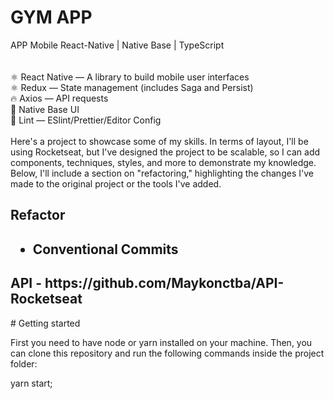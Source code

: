 # GYM APP

<div>
APP Mobile React-Native | Native Base | TypeScript
 </div>
 <br>

<div style="display: inside_block"><br/>
⚛ React Native — A library to build mobile user interfaces<br>
⚛ Redux — State management (includes Saga and Persist)<br>
🔥 Axios — API requests<br>
💅 Native Base UI<br>
💖 Lint — ESlint/Prettier/Editor Config<br>
    <br>
  </div>
  
  <div>
  Here's a project to showcase some of my skills. In terms of layout, I'll be using Rocketseat, but I've designed the project to be scalable, so I can add components, techniques, styles, and more to demonstrate my knowledge. Below, I'll include a section on "refactoring," highlighting the changes I've made to the original project or the tools I've added.
  </div>
  
  <div>
  <h2>Refactor <h2>
 
 - Conventional Commits

  </div>
  
  
<h2>API - https://github.com/Maykonctba/API-Rocketseat </h2>
# Getting started

First you need to have node or yarn installed on your machine. Then, you can clone this repository and run the following commands inside the project folder:

yarn start;
